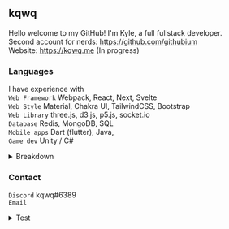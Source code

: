 ## kqwq
Hello welcome to my GitHub! I'm Kyle, a full fullstack developer.\
Second account for nerds: https://github.com/githubium<br>
Website: https://kqwq.me (In progress)


### Languages
I have experience with\
`Web Framework` Webpack, React, Next, Svelte\
`Web Style` Material, Chakra UI, TailwindCSS, Bootstrap\
`Web Library` three.js, d3.js, p5.js, socket.io\
`Database` Redis, MongoDB, SQL\
`Mobile apps` Dart (flutter), Java,\
`Game dev` Unity / C#

<details><summary>Breakdown
</summary>

[![Top Langs](https://github-readme-stats.vercel.app/api/top-langs/?username=kqwq)](https://github.com/anuraghazra/github-readme-stats)
</details>


### Contact
`Discord` kqwq#6389<br>
`Email` 

<details><summary>Test</summary>
https://github.com/kqwq/morse-code-test
<details><summary><b>Morse Code Tree</b></summary><details><summary><b>&nbsp;&nbsp;(E) ·</b></summary><details><summary><b>&nbsp;&nbsp;&nbsp;&nbsp;(I) ··</b></summary><details><summary><b>&nbsp;&nbsp;&nbsp;&nbsp;&nbsp;&nbsp;(S) ···</b></summary><details><summary><b>&nbsp;&nbsp;&nbsp;&nbsp;&nbsp;&nbsp;&nbsp;&nbsp;(H) ····</b></summary><b>&nbsp;&nbsp;&nbsp;&nbsp;&nbsp;&nbsp;&nbsp;&nbsp;&nbsp;&nbsp;&nbsp;&nbsp;&nbsp;&nbsp;(5) ·····</b><br><b>&nbsp;&nbsp;&nbsp;&nbsp;&nbsp;&nbsp;&nbsp;&nbsp;&nbsp;&nbsp;&nbsp;&nbsp;&nbsp;&nbsp;(4) ····−</b></details><details><summary><b>&nbsp;&nbsp;&nbsp;&nbsp;&nbsp;&nbsp;&nbsp;&nbsp;(V) ···−</b></summary><b>&nbsp;&nbsp;&nbsp;&nbsp;&nbsp;&nbsp;&nbsp;&nbsp;&nbsp;&nbsp;&nbsp;&nbsp;&nbsp;&nbsp;(3) ···−−</b></details></details><details><summary><b>&nbsp;&nbsp;&nbsp;&nbsp;&nbsp;&nbsp;(U) ··−</b></summary><b>&nbsp;&nbsp;&nbsp;&nbsp;&nbsp;&nbsp;&nbsp;&nbsp;&nbsp;&nbsp;&nbsp;&nbsp;(F) ··−·</b></details></details><details><summary><b>&nbsp;&nbsp;&nbsp;&nbsp;(A) ·−</b></summary><details><summary><b>&nbsp;&nbsp;&nbsp;&nbsp;&nbsp;&nbsp;(R) ·−·</b></summary><b>&nbsp;&nbsp;&nbsp;&nbsp;&nbsp;&nbsp;&nbsp;&nbsp;&nbsp;&nbsp;&nbsp;&nbsp;(L) ·−··</b></details><details><summary><b>&nbsp;&nbsp;&nbsp;&nbsp;&nbsp;&nbsp;(W) ·−−</b></summary><b>&nbsp;&nbsp;&nbsp;&nbsp;&nbsp;&nbsp;&nbsp;&nbsp;&nbsp;&nbsp;&nbsp;&nbsp;(P) ·−−·</b><details><summary><b>&nbsp;&nbsp;&nbsp;&nbsp;&nbsp;&nbsp;&nbsp;&nbsp;(J) ·−−−</b></summary><b>&nbsp;&nbsp;&nbsp;&nbsp;&nbsp;&nbsp;&nbsp;&nbsp;&nbsp;&nbsp;&nbsp;&nbsp;&nbsp;&nbsp;(1) ·−−−−</b></details></details></details></details><details><summary><b>&nbsp;&nbsp;(T) −</b></summary><details><summary><b>&nbsp;&nbsp;&nbsp;&nbsp;(N) −·</b></summary><details><summary><b>&nbsp;&nbsp;&nbsp;&nbsp;&nbsp;&nbsp;(D) −··</b></summary><details><summary><b>&nbsp;&nbsp;&nbsp;&nbsp;&nbsp;&nbsp;&nbsp;&nbsp;(B) −···</b></summary><b>&nbsp;&nbsp;&nbsp;&nbsp;&nbsp;&nbsp;&nbsp;&nbsp;&nbsp;&nbsp;&nbsp;&nbsp;&nbsp;&nbsp;(6) −····</b></details><b>&nbsp;&nbsp;&nbsp;&nbsp;&nbsp;&nbsp;&nbsp;&nbsp;&nbsp;&nbsp;&nbsp;&nbsp;(X) −··−</b></details><details><summary><b>&nbsp;&nbsp;&nbsp;&nbsp;&nbsp;&nbsp;(K) −·−</b></summary><b>&nbsp;&nbsp;&nbsp;&nbsp;&nbsp;&nbsp;&nbsp;&nbsp;&nbsp;&nbsp;&nbsp;&nbsp;(C) −·−·</b><br><b>&nbsp;&nbsp;&nbsp;&nbsp;&nbsp;&nbsp;&nbsp;&nbsp;&nbsp;&nbsp;&nbsp;&nbsp;(Y) −·−−</b></details></details><details><summary><b>&nbsp;&nbsp;&nbsp;&nbsp;(M) −−</b></summary><details><summary><b>&nbsp;&nbsp;&nbsp;&nbsp;&nbsp;&nbsp;(G) −−·</b></summary><details><summary><b>&nbsp;&nbsp;&nbsp;&nbsp;&nbsp;&nbsp;&nbsp;&nbsp;(Z) −−··</b></summary><b>&nbsp;&nbsp;&nbsp;&nbsp;&nbsp;&nbsp;&nbsp;&nbsp;&nbsp;&nbsp;&nbsp;&nbsp;&nbsp;&nbsp;(7) −−···</b></details><b>&nbsp;&nbsp;&nbsp;&nbsp;&nbsp;&nbsp;&nbsp;&nbsp;&nbsp;&nbsp;&nbsp;&nbsp;(Q) −−·−</b></details><b>&nbsp;&nbsp;&nbsp;&nbsp;&nbsp;&nbsp;&nbsp;&nbsp;&nbsp;&nbsp;(O) −−−</b></details></details></details>
  </details>
